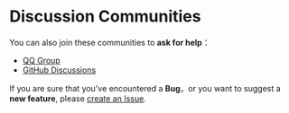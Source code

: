 # Discussion Communities

You can also join these communities to **ask for help**：

- [QQ Group](https://qm.qq.com/q/4NsDQKiAuQ)
- [GitHub Discussions](https://github.com/ClassIsland/ClassIsland/discussions)

If you are sure that you've encountered a **Bug**，or you want to suggest a **new feature**, please [create an Issue](https://github.com/ClassIsland/ClassIsland/issues/new/choose).
